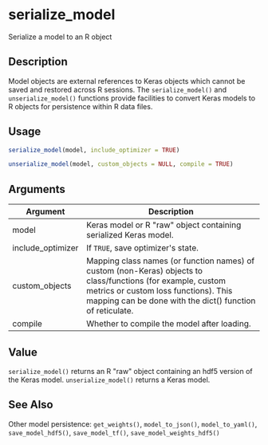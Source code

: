 # serialize_model


Serialize a model to an R object




## Description

Model objects are external references to Keras objects which cannot be saved
and restored across R sessions. The ``serialize_model()`` and
``unserialize_model()`` functions provide facilities to convert Keras models to
R objects for persistence within R data files.





## Usage
```r
serialize_model(model, include_optimizer = TRUE)

unserialize_model(model, custom_objects = NULL, compile = TRUE)
```




## Arguments


Argument      |Description
------------- |----------------
model | Keras model or R "raw" object containing serialized Keras model.
include_optimizer | If ``TRUE``, save optimizer's state.
custom_objects | Mapping class names (or function names) of custom (non-Keras) objects to class/functions (for example, custom metrics or custom loss functions). This mapping can be done with the dict() function of reticulate.
compile | Whether to compile the model after loading.





## Value

``serialize_model()`` returns an R "raw" object containing an hdf5
version of the Keras model. ``unserialize_model()`` returns a Keras model.






## See Also

Other model persistence: 
`get_weights()`,
`model_to_json()`,
`model_to_yaml()`,
`save_model_hdf5()`,
`save_model_tf()`,
`save_model_weights_hdf5()`



